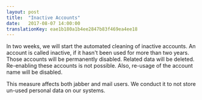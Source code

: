 ```yaml
---
layout: post
title:  "Inactive Accounts"
date:   2017-08-07 14:00:00
translationKey: eae1b180a1b4ee2847b83f469ea4ee18
---
```


In two weeks, we will start the automated cleaning of inactive accounts.
An account is called inactive, if it hasn't been used for more than two years.
Those accounts will be permanently disabled. Related data will be deleted. Re-enabling these accounts is not possible.
Also, re-usage of the account name will be disabled.

This measure affects both jabber and mail users.
We conduct it to not store un-used personal data on our systems.


